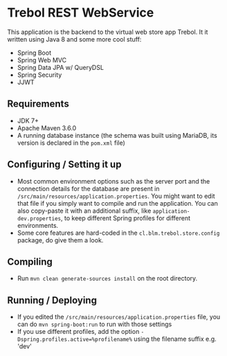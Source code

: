 # Trebol REST WebService

This application is the backend to the virtual web store app Trebol. It it written using Java 8 and some more cool stuff:
* Spring Boot
* Spring Web MVC
* Spring Data JPA w/ QueryDSL
* Spring Security
* JJWT

## Requirements

* JDK 7+
* Apache Maven 3.6.0
* A running database instance (the schema was built using MariaDB, its version is declared in the `pom.xml` file)

## Configuring / Setting it up

* Most common environment options such as the server port and the connection details for the database are present in `/src/main/resources/application.properties`. You might want to edit that file if you simply want to compile and run the application. You can also copy-paste it with an additional suffix, like `application-dev.properties`, to keep different Spring profiles for different environments.
* Some core features are hard-coded in the `cl.blm.trebol.store.config` package, do give them a look.

## Compiling

* Run `mvn clean generate-sources install` on the root directory.

## Running / Deploying

* If you edited the `/src/main/resources/application.properties` file, you can do `mvn spring-boot:run` to run with those settings
* If you use different profiles, add the option `-Dspring.profiles.active=%profilename%` using the filename suffix e.g. 'dev'

